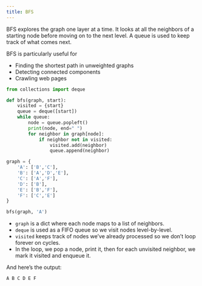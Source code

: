 ```yaml
---
title: BFS
---
```


BFS explores the graph one layer at a time. It looks at all the neighbors of a starting node before moving on to the next level. A queue is used to keep track of what comes next.

BFS is particularly useful for
- Finding the shortest path in unweighted graphs
- Detecting connected components
- Crawling web pages


```python
from collections import deque

def bfs(graph, start):
    visited = {start}
    queue = deque([start])
    while queue:
        node = queue.popleft()
        print(node, end=" ")
        for neighbor in graph[node]:
            if neighbor not in visited:
                visited.add(neighbor)
                queue.append(neighbor)

graph = {
    'A': ['B','C'],
    'B': ['A','D','E'],
    'C': ['A','F'],
    'D': ['B'],
    'E': ['B','F'],
    'F': ['C','E']
}

bfs(graph, 'A')
```

- `graph` is a dict where each node maps to a list of neighbors.
- `deque` is used as a FIFO queue so we visit nodes level-by-level.
- `visited` keeps track of nodes we’ve already processed so we don’t loop forever on cycles.
- In the loop, we pop a node, print it, then for each unvisited neighbor, we mark it visited and enqueue it.

And here’s the output:
```python
A B C D E F
```